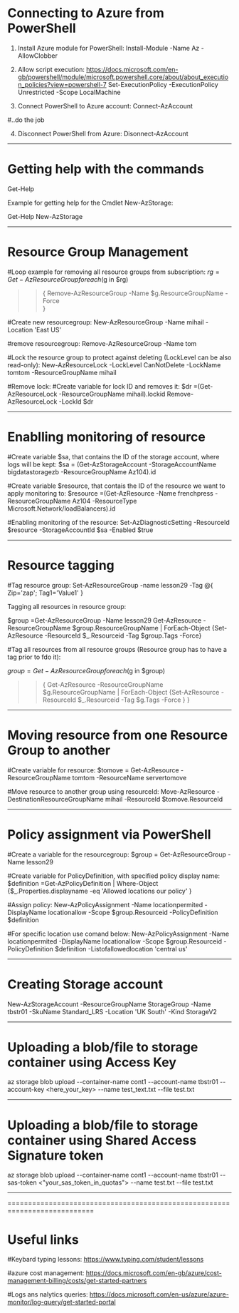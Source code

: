 # Connecting to Azure from PowerShell

1. Install Azure module for PowerShell:
Install-Module -Name Az -AllowClobber

2. Allow script execution:  https://docs.microsoft.com/en-gb/powershell/module/microsoft.powershell.core/about/about_execution_policies?view=powershell-7
Set-ExecutionPolicy -ExecutionPolicy Unrestricted -Scope LocalMachine

3. Connect PowerShell to Azure account:
Connect-AzAccount

#..do the job

4. Disconnect PowerShell from Azure:
Disonnect-AzAccount

----------------------------------------------------------------------------

# Getting help with the commands

Get-Help <commandlet>

Example for getting help for the Cmdlet New-AzStorage:

Get-Help New-AzStorage

----------------------------------------------------------------------------

# Resource Group Management

#Loop example for removing all resource groups from subscription:
$rg = Get-AzResourceGroup
foreach ($g in $rg)
>> {
>> Remove-AzResourceGroup -Name $g.ResourceGroupName -Force         
>> }


#Create new resourcegroup:
New-AzResourceGroup -Name mihail -Location 'East US'

#remove resourcegroup:
Remove-AzResourceGroup -Name tom

#Lock the resource group to protect against deleting (LockLevel can be also read-only):
New-AzResourceLock -LockLevel CanNotDelete -LockName tomtom -ResourceGroupName mihail

#Remove lock:
#Create variable for lock ID and removes it:
$dr =(Get-AzResourceLock -ResourceGroupName mihail).lockid
Remove-AzResourceLock -LockId $dr

----------------------------------------------------------------------------

# Enablling monitoring of resource 

#Create variable $sa, that contains the ID of the storage account, where logs will be kept:
$sa = (Get-AzStorageAccount -StorageAccountName bigdatastoragezb -ResourceGroupName Az104).id

#Create variable $resource, that contais the ID of the resource we want to apply monitoring to:
$resource =(Get-AzResource -Name frenchpress -ResourceGroupName Az104 -ResourceType Microsoft.Network/loadBalancers).id

#Enabling monitoring of the resource:
Set-AzDiagnosticSetting -ResourceId $resource -StorageAccountId $sa -Enabled $true

----------------------------------------------------------------------------

# Resource tagging

#Tag resource group:
Set-AzResourceGroup -name lesson29 -Tag @{ Zip='zap'; Tag1='Value1' }

Tagging all resources in resource group:

$group =Get-AzResourceGroup -Name lesson29
Get-AzResource -ResourceGroupName $group.ResourceGroupName | ForEach-Object {Set-AzResource -ResourceId $_.Resourceid -Tag $group.Tags -Force}

#Tag all resources from all resource groups (Resource group has to have a tag prior to fdo it):

$group =Get-AzResourceGroup
foreach ($g in $group)
>> {
>> Get-AzResource -ResourceGroupName $g.ResourceGroupName | ForEach-Object {Set-AzResource -ResourceId $_.Resourceid -Tag $g.Tags -Force }
>> }

----------------------------------------------------------------------------

# Moving resource from one Resource Group to another

#Create variable for resource:
$tomove = Get-AzResource -ResourceGroupName tomtom -ResourceName servertomove

#Move resource to another group using resourceId:
Move-AzResource -DestinationResourceGroupName mihail -ResourceId $tomove.ResourceId

----------------------------------------------------------------------------

# Policy assignment via PowerShell

#Create a variable for the resourcegroup:
$group = Get-AzResourceGroup -Name lesson29

#Create variable for PolicyDefinition, with specified policy display name:
$definition =Get-AzPolicyDefinition | Where-Object {$_.Properties.displayname -eq 'Allowed locations our policy' }

#Assign policy:
New-AzPolicyAssignment -Name locationpermited -DisplayName locationallow  -Scope $group.Resourceid -PolicyDefinition $definition 

#For specific location use comand below:
New-AzPolicyAssignment -Name locationpermited -DisplayName locationallow  -Scope $group.Resourceid -PolicyDefinition $definition  -Listofallowedlocation 'central us'

----------------------------------------------------------------------------

# Creating Storage account

New-AzStorageAccount -ResourceGroupName StorageGroup -Name tbstr01 -SkuName Standard_LRS -Location 'UK South' -Kind StorageV2

----------------------------------------------------------------------------

# Uploading a blob/file to storage container using Access Key

az storage blob upload --container-name cont1 --account-name tbstr01 --account-key <here_your_key> --name test_text.txt --file test.txt

----------------------------------------------------------------------------

# Uploading a blob/file to storage container using Shared Access Signature token

az storage blob upload --container-name cont1 --account-name tbstr01 --sas-token <"your_sas_token_in_quotas"> --name test.txt --file test.txt

----------------------------------------------------------------------------

===========================================================================

# Useful links

#Keybard typing lessons:
https://www.typing.com/student/lessons

#azure cost management:
https://docs.microsoft.com/en-gb/azure/cost-management-billing/costs/get-started-partners

#Logs ans nalytics queries:
https://docs.microsoft.com/en-us/azure/azure-monitor/log-query/get-started-portal

